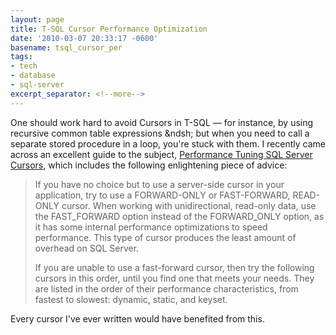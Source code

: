 ```yaml
---
layout: page
title: T-SQL Cursor Performance Optimization
date: '2010-03-07 20:33:17 -0600'
basename: tsql_cursor_per
tags:
- tech
- database
- sql-server
excerpt_separator: <!--more-->
---
```


One should work hard to avoid Cursors in T-SQL &mdash; for instance, by using
recursive common table expressions &ndsh; but when you need to call a separate
stored procedure in a loop, you're stuck with them. I recently came across an
excellent guide to the subject, <a
href="http://www.sql-server-performance.com/tips/cursors_p1.aspx">Performance
Tuning SQL Server Cursors</a>, which includes the following enlightening piece
of advice:

<!--more-->

> If you have no choice but to use a server-side cursor in your application, try
> to use a FORWARD-ONLY or FAST-FORWARD, READ-ONLY cursor. When working with
> unidirectional, read-only data, use the FAST_FORWARD option instead of the
> FORWARD_ONLY option, as it has some internal performance optimizations to
> speed performance. This type of cursor produces the least amount of overhead
> on SQL Server.
>
> If you are unable to use a fast-forward cursor, then try the following cursors
> in this order, until you find one that meets your needs. They are listed in
> the order of their performance characteristics, from fastest to slowest:
> dynamic, static, and keyset.

Every cursor I've ever written would have benefited from this.
